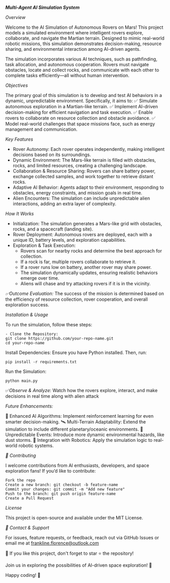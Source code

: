 ***Multi-Agent AI Simulation System***

*Overview*

Welcome to the AI Simulation of Autonomous Rovers on Mars! This project models a simulated environment where intelligent rovers explore, collaborate, and navigate the Martian terrain. Designed to mimic real-world robotic missions, this simulation demonstrates decision-making, resource sharing, and environmental interaction among AI-driven agents.

The simulation incorporates various AI techniques, such as pathfinding, task allocation, and autonomous cooperation. Rovers must navigate obstacles, locate and collect rocks, and communicate with each other to complete tasks efficiently—all without human intervention.

*Objectives*

The primary goal of this simulation is to develop and test AI behaviors in a dynamic, unpredictable environment. Specifically, it aims to:
✅ Simulate autonomous exploration in a Martian-like terrain.
✅ Implement AI-driven decision-making for efficient navigation and task execution.
✅ Enable rovers to collaborate on resource collection and obstacle avoidance.
✅ Model real-world challenges that space missions face, such as energy management and communication.

*Key Features*

  - Rover Autonomy: Each rover operates independently, making intelligent decisions based on its surroundings.
  - Dynamic Environment: The Mars-like terrain is filled with obstacles, rocks, and limited resources, creating a challenging landscape.
  - Collaboration & Resource Sharing: Rovers can share battery power, exchange collected samples, and work together to retrieve distant rocks.
  - Adaptive AI Behavior: Agents adapt to their environment, responding to obstacles, energy constraints, and mission goals in real time.
  - Alien Encounters: The simulation can include unpredictable alien interactions, adding an extra layer of complexity.

*How It Works*

  - Initialization: The simulation generates a Mars-like grid with obstacles, rocks, and a spacecraft (landing site).
  - Rover Deployment: Autonomous rovers are deployed, each with a unique ID, battery levels, and exploration capabilities.
  - Exploration & Task Execution:
      - Rovers scan for nearby rocks and determine the best approach for collection.
      - If a rock is far, multiple rovers collaborate to retrieve it.
      - If a rover runs low on battery, another rover may share power.
      - The simulation dynamically updates, ensuring realistic behaviors emerge over time.
      - Aliens will chase and try attacking rovers if it is in the vicinity.
  
  *✅Outcome Evaluation:* The success of the mission is determined based on the efficiency of resource collection, rover cooperation, and overall exploration success.

*Installation & Usage*

To run the simulation, follow these steps:

    - Clone the Repository:
    git clone https://github.com/your-repo-name.git
    cd your-repo-name

Install Dependencies:
Ensure you have Python installed. Then, run:

    pip install -r requirements.txt

Run the Simulation:

    python main.py

✅*Observe & Analyze:* Watch how the rovers explore, interact, and make decisions in real time along with alien attack

*Future Enhancements:*

🚀 Enhanced AI Algorithms: Implement reinforcement learning for even smarter decision-making.
🛰️ Multi-Terrain Adaptability: Extend the simulation to include different planetary/oceanic environments.
👾 Unpredictable Events: Introduce more dynamic environmental hazards, like dust storms.
🔗 Integration with Robotics: Apply the simulation logic to real-world robotic systems.

*🤝 Contributing*

I welcome contributions from AI enthusiasts, developers, and space exploration fans! If you’d like to contribute:

    Fork the repo
    Create a new branch: git checkout -b feature-name
    Commit your changes: git commit -m "Add new feature"
    Push to the branch: git push origin feature-name
    Create a Pull Request

*License*

This project is open-source and available under the MIT License.

*📩 Contact & Support*

For issues, feature requests, or feedback, reach out via GitHub Issues or email me at frankline.florence@outlook.com

🌟 If you like this project, don't forget to star ⭐ the repository!

Join us in exploring the possibilities of AI-driven space exploration! 🚀

Happy coding! 🚀
